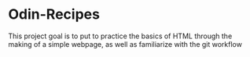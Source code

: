 # Odin-Recipes
This project goal is to put to practice the basics of HTML through the making of a simple webpage, as well as familiarize with the git workflow